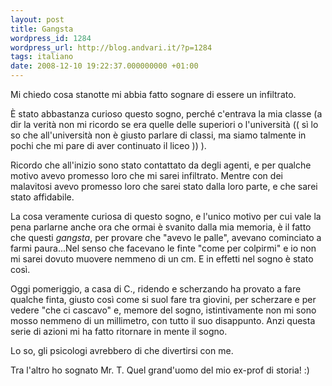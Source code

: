 ```yaml
---
layout: post
title: Gangsta
wordpress_id: 1284
wordpress_url: http://blog.andvari.it/?p=1284
tags: italiano
date: 2008-12-10 19:22:37.000000000 +01:00
---
```

Mi chiedo cosa stanotte mi abbia fatto sognare di essere un infiltrato.

È stato abbastanza curioso questo sogno, perché c'entrava la mia classe (a dir la verità non mi ricordo se era quelle delle superiori o l'università (( sì lo so che all'università non è giusto parlare di classi, ma siamo talmente in pochi che mi pare di aver continuato il liceo )) ).

Ricordo che all'inizio sono stato contattato da degli agenti, e per qualche motivo avevo promesso loro che mi sarei infiltrato. Mentre con dei malavitosi avevo promesso loro che sarei stato dalla loro parte, e che sarei stato affidabile.

La cosa veramente curiosa di questo sogno, e l'unico motivo per cui vale la pena parlarne anche ora che ormai è svanito dalla mia memoria, è il fatto che questi <em>gangsta</em>, per provare che "avevo le palle", avevano cominciato a farmi paura...Nel senso che facevano le finte "come per colpirmi" e io non mi sarei dovuto muovere nemmeno di un cm. E in effetti nel sogno è stato così.

Oggi pomeriggio, a casa di C., ridendo e scherzando ha provato a fare qualche finta, giusto così come si suol fare tra giovini, per scherzare e per vedere "che ci cascavo" e, memore del sogno, istintivamente non mi sono mosso nemmeno di un millimetro, con tutto il suo disappunto. Anzi questa serie di azioni mi ha fatto ritornare in mente il sogno.

Lo so, gli psicologi avrebbero di che divertirsi con me.

Tra l'altro ho sognato Mr. T. Quel grand'uomo del mio ex-prof di storia! :)

